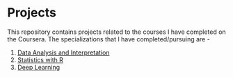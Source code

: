 # Projects

This repository contains projects related to the courses I have completed on the Coursera. The specializations that I have completed/pursuing are - 

1. [Data Analysis and Interpretation](https://www.coursera.org/specializations/data-analysis)  
2. [Statistics with R](https://www.coursera.org/specializations/statistics)  
3. [Deep Learning](https://www.coursera.org/specializations/deep-learning)
